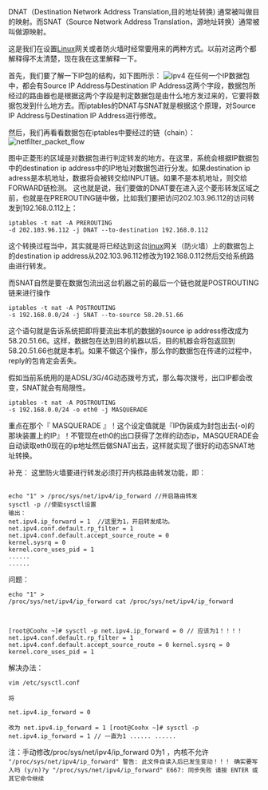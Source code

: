 DNAT（Destination Network Address Translation,目的地址转换) 通常被叫做目的映射。而SNAT（Source Network Address Translation，源地址转换）通常被叫做源映射。

这是我们在设置[Linux](http://lib.csdn.net/base/linux "Linux知识库")网关或者防火墙时经常要用来的两种方式。以前对这两个都解释得不太清楚，现在我在这里解释一下。

首先，我们要了解一下IP包的结构，如下图所示：
![ipv4](http://blog.myhnet.cn/wp-content/uploads/2009/01/iphdr.gif)
在任何一个IP数据包中，都会有Source IP Address与Destination IP Address这两个字段，数据包所经过的路由器也是根据这两个字段是判定数据包是由什么地方发过来的，它要将数据包发到什么地方去。而iptables的DNAT与SNAT就是根据这个原理，对Source IP Address与Destination IP Address进行修改。

然后，我们再看看数据包在iptables中要经过的链（chain）：
![**netfilter_packet_flow**](http://blog.myhnet.cn/wp-content/uploads/2009/01/netfilter_packet_flow.png)

图中正菱形的区域是对数据包进行判定转发的地方。在这里，系统会根据IP数据包中的destination ip address中的IP地址对数据包进行分发。如果destination ip adress是本机地址，数据将会被转交给INPUT链。如果不是本机地址，则交给FORWARD链检测。
这也就是说，我们要做的DNAT要在进入这个菱形转发区域之前，也就是在PREROUTING链中做，比如我们要把访问202.103.96.112的访问转发到192.168.0.112上：

<code class="hljs lasso has-numbering">iptables -t nat -A PREROUTING -d 202.103.96.112 -j DNAT --to-destination 192.168.0.112</code>

这个转换过程当中，其实就是将已经达到这台[linux](http://lib.csdn.net/base/linux "Linux知识库")网关（防火墙）上的数据包上的destination ip address从202.103.96.112修改为192.168.0.112然后交给系统路由进行转发。

而SNAT自然是要在数据包流出这台机器之前的最后一个链也就是POSTROUTING链来进行操作

<code class="hljs lasso has-numbering">iptables -t nat -A POSTROUTING -s 192.168.0.0/24 -j SNAT --to-source 58.20.51.66</code>

这个语句就是告诉系统把即将要流出本机的数据的source ip address修改成为58.20.51.66。这样，数据包在达到目的机器以后，目的机器会将包返回到58.20.51.66也就是本机。如果不做这个操作，那么你的数据包在传递的过程中，reply的包肯定会丢失。

假如当前系统用的是ADSL/3G/4G动态拨号方式，那么每次拨号，出口IP都会改变，SNAT就会有局限性。

<code class="hljs lasso has-numbering">iptables -t nat -A POSTROUTING -s 192.168.0.0/24 -o eth0 -j MASQUERADE</code>

重点在那个『 MASQUERADE 』！这个设定值就是『IP伪装成为封包出去(-o)的那块装置上的IP』！不管现在eth0的出口获得了怎样的动态ip，MASQUERADE会自动读取eth0现在的ip地址然后做SNAT出去，这样就实现了很好的动态SNAT地址转换。

补充：
这里防火墙要进行转发必须打开内核路由转发功能，即：

<code class="hljs avrasm has-numbering">
echo "1" > /proc/sys/net/ipv4/ip_forward //开启路由转发
sysctl -p //使能sysctl设置
输出：
net.ipv4.ip_forward = 1  //这里为1，开启转发成功。
net.ipv4.conf.default.rp_filter = 1
net.ipv4.conf.default.accept_source_route = 0
kernel.sysrq = 0
kernel.core_uses_pid = 1
......
......
</code> 

问题：

<code class="hljs avrasm has-numbering">echo "1" > /proc/sys/net/ipv4/ip_forward
cat /proc/sys/net/ipv4/ip_forward

[root@Coohx ~]# sysctl -p
net.ipv4.ip_forward = 0   //  应该为1！！！！
net.ipv4.conf.default.rp_filter = 1
net.ipv4.conf.default.accept_source_route = 0
kernel.sysrq = 0
kernel.core_uses_pid = 1</code>

解决办法：

 <code class="hljs avrasm has-numbering">vim  /etc/sysctl.conf   
将  
        net.ipv4.ip_forward = 0  
改为 
        net.ipv4.ip_forward = 1
[root@Coohx ~]# sysctl -p
net.ipv4.ip_forward = 1  //  一直为1
......
......</code>

注：手动修改/proc/sys/net/ipv4/ip_forward 0为1 ，内核不允许 `"/proc/sys/net/ipv4/ip_forward" 警告: 此文件自读入后已发生变动！！！ 确实要写入吗 (y/n)?y "/proc/sys/net/ipv4/ip_forward" E667: 同步失败 请按 ENTER 或其它命令继续`

